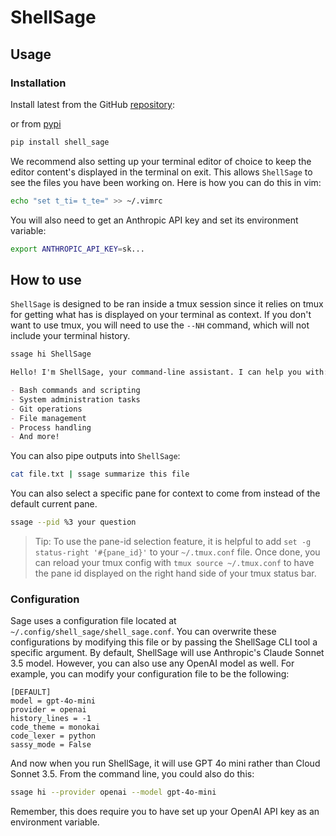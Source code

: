 # ShellSage

## Usage

### Installation

Install latest from the GitHub
[repository](https://github.com/AnswerDotAI/shell_sage):

or from [pypi](https://pypi.org/project/shell_sage/)

```sh
pip install shell_sage
```

We recommend also setting up your terminal editor of choice to keep the editor content's displayed in the terminal on exit. This allows `ShellSage` to see the files you have been working on. Here is how you can do this in vim:

```sh
echo "set t_ti= t_te=" >> ~/.vimrc
```

You will also need to get an Anthropic API key and set its environment variable:

```sh
export ANTHROPIC_API_KEY=sk...
```

## How to use

`ShellSage` is designed to be ran inside a tmux session since it relies on tmux for getting what has is displayed on your terminal as context. If you don't want to use tmux, you will need to use the `--NH` command, which will not include your terminal history.

```sh
ssage hi ShellSage
```

```markdown
Hello! I'm ShellSage, your command-line assistant. I can help you with:

- Bash commands and scripting
- System administration tasks
- Git operations
- File management
- Process handling
- And more!
```

You can also pipe outputs into `ShellSage`:

```sh
cat file.txt | ssage summarize this file
```

You can also select a specific pane for context to come from instead of the default current pane.

```sh
ssage --pid %3 your question
```

> Tip: To use the pane-id selection feature, it is helpful to add `set -g status-right '#{pane_id}'` to your `~/.tmux.conf` file.  Once done, you can reload your tmux config with `tmux source ~/.tmux.conf` to have the pane id displayed on the right hand side of your tmux status bar.

### Configuration

Sage uses a configuration file located at `~/.config/shell_sage/shell_sage.conf`. You can overwrite these configurations by modifying this file or by passing the ShellSage CLI tool a specific argument. By default, ShellSage will use Anthropic's Claude Sonnet 3.5 model. However, you can also use any OpenAI model as well. For example, you can modify your configuration file to be the following:

```
[DEFAULT]
model = gpt-4o-mini
provider = openai
history_lines = -1
code_theme = monokai
code_lexer = python
sassy_mode = False
```

And now when you run ShellSage, it will use GPT 4o mini rather than Cloud Sonnet 3.5. From the command line, you could also do this:

```sh
ssage hi --provider openai --model gpt-4o-mini
```

Remember, this does require you to have set up your OpenAI API key as an environment variable.